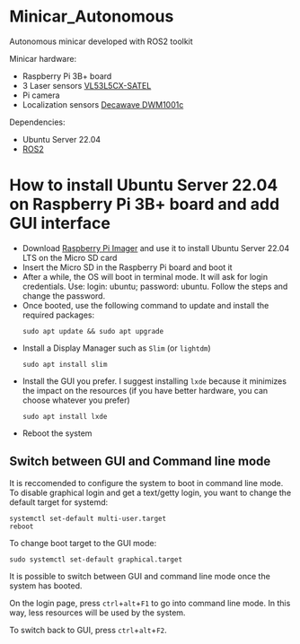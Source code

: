 # Minicar_Autonomous
Autonomous minicar developed with ROS2 toolkit

Minicar hardware:
- Raspberry Pi 3B+ board
- 3 Laser sensors [VL53L5CX-SATEL](https://www.st.com/en/evaluation-tools/vl53l5cx-satel.html)
- Pi camera
- Localization sensors [Decawave DWM1001c](https://www.qorvo.com/products/p/DWM1001C)
  
Dependencies:
- Ubuntu Server 22.04
- [ROS2](https://docs.ros.org/en/humble/Installation/Ubuntu-Install-Debians.html#install-ros-2-packages)


# How to install Ubuntu Server 22.04 on Raspberry Pi 3B+ board and add GUI interface

- Download [Raspberry Pi Imager](https://www.raspberrypi.com/software/) and use it to install Ubuntu Server 22.04 LTS on the Micro SD card
- Insert the Micro SD in the Raspberry Pi board and boot it
- After a while, the OS will boot in terminal mode. It will ask for login credentials. Use: login: ubuntu; password: ubuntu. Follow the steps and change the password.
- Once booted, use the following command to update and install the required packages:
  ```
  sudo apt update && sudo apt upgrade
  ```
- Install a Display Manager such as ```Slim``` (or ```lightdm```)
  ```
  sudo apt install slim
  ```
- Install the GUI you prefer. I suggest installing ```lxde``` because it minimizes the impact on the resources (if you have better hardware, you can choose whatever you prefer)
  ```
  sudo apt install lxde
  ```
- Reboot the system

## Switch between GUI and Command line mode
It is reccomended to configure the system to boot in command line mode. To disable graphical login and get a text/getty login, you want to change the default target for systemd:

```
systemctl set-default multi-user.target
reboot
```

To change boot target to the GUI mode:

```
sudo systemctl set-default graphical.target
```

It is possible to switch between GUI and command line mode once the system has booted.

On the login page, press ```ctrl```+```alt```+```F1``` to go into command line mode. In this way, less resources will be used by the system.

To switch back to GUI, press ```ctrl```+```alt```+```F2```.
